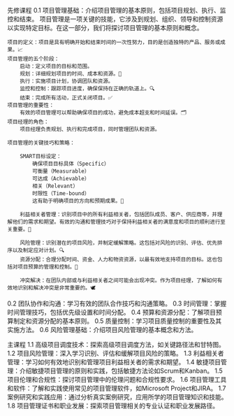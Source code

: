 先修课程
0.1 项目管理基础：介绍项目管理的基本原则，包括项目规划、执行、监控和结束。
	项目管理是一项关键的技能，它涉及到规划、组织、领导和控制资源以实现特定目标。在这一部分，我们将探讨项目管理的基本原则和概念。

	项目的定义：项目是具有明确开始和结束时间的一次性努力，目的是创造独特的产品、服务或成果。📈
	项目管理的五个阶段：
		启动：定义项目的目标和范围。
		规划：详细规划项目的时间、成本和资源。🤔
		执行：实施项目计划，协调团队和资源。
		监控和控制：跟踪项目进度，确保保持在正确的轨道上。🔍
		结束：完成所有活动，正式关闭项目。✅
	项目管理的重要性：
		有效的项目管理可以帮助确保项目的成功，避免成本超支和时间延误。🗂️
	项目经理的角色：
		项目经理负责规划、执行和完成项目，同时管理团队和资源。
		
	项目管理的关键技巧和策略：

		SMART目标设定：
			确保项目目标具体（Specific）
			可衡量（Measurable）
			可达成（Achievable）
			相关（Relevant）
			时限性（Time-bound）
			这有助于明确项目的方向和预期成果。🎯

		利益相关者管理：识别项目中的所有利益相关者，包括团队成员、客户、供应商等，并理解他们的需求和期望。有效的沟通和管理技巧对于保持利益相关者的满意度和项目的顺利进行至关重要。🤝

		风险管理：识别潜在的项目风险，并制定缓解策略。这包括对风险的识别、评估、优先排序以及制定应对计划。🔍
		资源分配：合理分配时间、资金、人力和物资资源，以最有效地支持项目的目标。这也包括对项目预算的管理和控制。💼

		冲突解决：在团队内部或与利益相关者之间可能会出现冲突。作为项目经理，了解如何有效地识别和解决冲突是非常重要的。🕊️
0.2 团队协作和沟通：学习有效的团队合作技巧和沟通策略。
0.3 时间管理：掌握时间管理技巧，包括优先级设置和时间分配。
0.4 预算和资源分配：了解项目预算制定和资源分配的基本原则。
0.5 质量控制：学习项目质量控制的重要性及其实施方法。
0.6 风险管理基础：介绍项目风险管理的基本概念和方法。

主课程
1.1 高级项目调度技术：探索高级项目调度方法，如关键路径法和甘特图。
1.2 项目风险管理：深入学习识别、评估和缓解项目风险的策略。
1.3 利益相关者管理：学习如何有效地识别和管理项目利益相关者的需求和期望。
1.4 敏捷项目管理：介绍敏捷项目管理的原则和实践，包括敏捷方法论如Scrum和Kanban。
1.5 项目伦理和合规性：探讨项目管理中的伦理问题和合规性要求。
1.6 项目管理工具和软件：了解和实践使用常见的项目管理软件，如Microsoft Project和JIRA。
1.7 案例研究和实践应用：通过分析真实案例研究，应用所学的项目管理知识和技能。
1.8 项目管理证书和职业发展：探索项目管理相关的专业认证和职业发展路径。